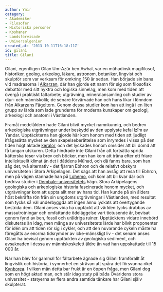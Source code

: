 ```yaml
---
author: Ymir
category:
- Akademiker
- Filosofer
- Historiska personer
- Koshaner
- Landsförvisade
- Universalgenier
created_at: '2013-10-11T16:18:11Z'
id: gilani
title: Gilani
---
```

Gilani, egentligen Gilan Um-Azûr ben Awhal, var en mûhadinsk magifilosof, historiker, geolog, arkeolog, läkare, astronom, botaniker, lingvist och skulptör som var verksam för omkring 150 år sedan. Han började sin bana vid madrasorna i [Alkarzan], där han gjorde ett namn för sig som filosofisk debattör med sitt nyktra och logiska sinnelag, men kom med tiden att övergå i praktiskt fältarbete; utgrävning, mineralansamling och studier av djur- och människolik; de senare förvärvade han och hans likar i lönndom från Alkarzans [Fågeltorn]. Genom dessa studier kom han att ingå i en liten grupp av lärda som lade grunderna för moderna kunskaper om geologi, arkeologi och anatomi i Västlanden.

Framåt medelåldern hade Gilani blivit mycket namnkunnig, och bedrev arkeologiska utgrävningar under beskydd av den upplyste kefal Izîm av Yandar. Upptäckterna han gjorde här kom honom med tiden att ljudligt ifrågasätta mycket av den skapelseberättelse som inrymdes i vissa på den tiden högt aktade [keralor], och det lyckades honom omsider att bli dömd att få tungan utskuren. Detta hindrade inte Gilani från att fortsätta sprida kätterska teser via brev och böcker, men han kom att tråna efter ett friare intellektuellt klimat än det i dåtidens Mûhad, och då fanns bara, som han såg det, två alternativ - det fjärran Ebhron och de relativt obskyra universiteten i Stora Arkipelagen. Det sägs att han avsåg att resa till Ebhron, men på vägen stannade han på [Lohemo], och kom att bli kvar där och bedriva studier i [Dembale-universitetets] hägn. Stora Arkipelagens geologiska och arkeologiska historia fascinerade honom mycket, och utgrävningar kom att uppta allt mer av hans tid. Han kunde på sin ålders höst bekräfta rön från sin ungdoms utgrävningar i Västlanden, med resultat som tycks så väl underbyggda att ingen ännu lyckats att övertygande bestrida dem. Gilani anses vida ha upptäckt att världen tycks drabbas av massutrotningar och omfattande ödeläggelse vart tiotusende år, bevisat genom fynd av ben, fossil och uråldriga ruiner. Upptäcktens vidare innebörd diskuteras än idag, men många av universitetets lärde har blivit proponenter för idén om att tiden rör sig i cykler, och att den nuvarande cykeln måste ha föregåtts av enorma tidsrymder av icke-mänskligt liv - det senare anses Gilani ha bevisat genom upptäckten av geologiska sediment, och avsaknaden i dessa av människoskelett äldre än vad han uppskattade till 15 000 år.

När han blev för gammal för fältarbete ägnade sig Gilani framförallt åt lingvistik och historia, i synnerhet en strävan att spåra det försvunna riket [Kynborea]. I vilken mån detta bar frukt är en öppen fråga, men Gilani dog som en högt aktad man, och står idag staty på båda Övärldens stora universitet - statyerna av flera andra samtida tänkare har Gilani själv skulpterat.

  [Alkarzan]: Alkarzan
  [Fågeltorn]: Tystnadens_torn
  [keralor]: Kerala
  [Lohemo]: Lohemo
  [Dembale-universitetets]: Dembale-universitetet
  [Kynborea]: Kynborea